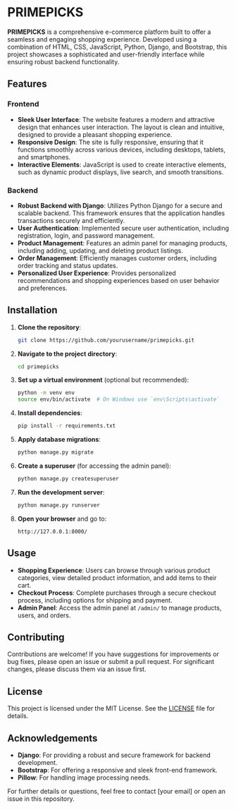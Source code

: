 # PRIMEPICKS

**PRIMEPICKS** is a comprehensive e-commerce platform built to offer a seamless and engaging shopping experience. Developed using a combination of HTML, CSS, JavaScript, Python, Django, and Bootstrap, this project showcases a sophisticated and user-friendly interface while ensuring robust backend functionality.

## Features

### Frontend

- **Sleek User Interface**: The website features a modern and attractive design that enhances user interaction. The layout is clean and intuitive, designed to provide a pleasant shopping experience.
- **Responsive Design**: The site is fully responsive, ensuring that it functions smoothly across various devices, including desktops, tablets, and smartphones.
- **Interactive Elements**: JavaScript is used to create interactive elements, such as dynamic product displays, live search, and smooth transitions.

### Backend

- **Robust Backend with Django**: Utilizes Python Django for a secure and scalable backend. This framework ensures that the application handles transactions securely and efficiently.
- **User Authentication**: Implemented secure user authentication, including registration, login, and password management.
- **Product Management**: Features an admin panel for managing products, including adding, updating, and deleting product listings.
- **Order Management**: Efficiently manages customer orders, including order tracking and status updates.
- **Personalized User Experience**: Provides personalized recommendations and shopping experiences based on user behavior and preferences.

## Installation

1. **Clone the repository**:
    ```bash
    git clone https://github.com/yourusername/primepicks.git
    ```

2. **Navigate to the project directory**:
    ```bash
    cd primepicks
    ```

3. **Set up a virtual environment** (optional but recommended):
    ```bash
    python -m venv env
    source env/bin/activate  # On Windows use `env\Scripts\activate`
    ```

4. **Install dependencies**:
    ```bash
    pip install -r requirements.txt
    ```

5. **Apply database migrations**:
    ```bash
    python manage.py migrate
    ```

6. **Create a superuser** (for accessing the admin panel):
    ```bash
    python manage.py createsuperuser
    ```

7. **Run the development server**:
    ```bash
    python manage.py runserver
    ```

8. **Open your browser** and go to:
    ```
    http://127.0.0.1:8000/
    ```

## Usage

- **Shopping Experience**: Users can browse through various product categories, view detailed product information, and add items to their cart.
- **Checkout Process**: Complete purchases through a secure checkout process, including options for shipping and payment.
- **Admin Panel**: Access the admin panel at `/admin/` to manage products, users, and orders.

## Contributing

Contributions are welcome! If you have suggestions for improvements or bug fixes, please open an issue or submit a pull request. For significant changes, please discuss them via an issue first.

## License

This project is licensed under the MIT License. See the [LICENSE](LICENSE) file for details.

## Acknowledgements

- **Django**: For providing a robust and secure framework for backend development.
- **Bootstrap**: For offering a responsive and sleek front-end framework.
- **Pillow**: For handling image processing needs.

For further details or questions, feel free to contact [your email] or open an issue in this repository.
